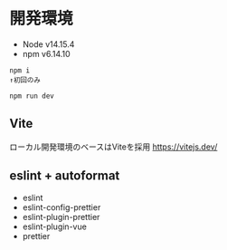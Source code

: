 # 開発環境

* Node v14.15.4
* npm v6.14.10

```
npm i
↑初回のみ

npm run dev
```

## Vite
ローカル開発環境のベースはViteを採用
https://vitejs.dev/

## eslint + autoformat
* eslint
* eslint-config-prettier
* eslint-plugin-prettier
* eslint-plugin-vue
* prettier
